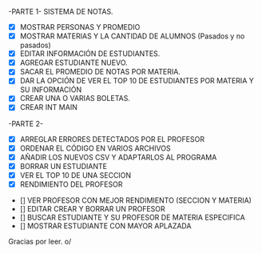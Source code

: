 -PARTE 1-
SISTEMA DE NOTAS.

- [x] MOSTRAR PERSONAS Y PROMEDIO
- [x] MOSTRAR MATERIAS Y LA CANTIDAD DE ALUMNOS \(Pasados y no pasados)
- [x] EDITAR INFORMACIÓN DE ESTUDIANTES.
- [x] AGREGAR ESTUDIANTE NUEVO.
- [x] SACAR EL PROMEDIO DE NOTAS POR MATERIA.
- [x] DAR LA OPCIÓN DE VER EL TOP 10 DE ESTUDIANTES POR MATERIA Y SU INFORMACIÓN 
- [x] CREAR UNA O VARIAS BOLETAS.
- [x] CREAR INT MAIN

-PARTE 2-

- [x] ARREGLAR ERRORES DETECTADOS POR EL PROFESOR
- [x] ORDENAR EL CÓDIGO EN VARIOS ARCHIVOS
- [x] AÑADIR LOS NUEVOS CSV Y ADAPTARLOS AL PROGRAMA
- [x] BORRAR UN ESTUDIANTE
- [x] VER EL TOP 10 DE UNA SECCION
- [x] RENDIMIENTO DEL PROFESOR
- [] VER PROFESOR CON MEJOR RENDIMIENTO (SECCION Y MATERIA)
- [] EDITAR CREAR Y BORRAR UN PROFESOR
- [] BUSCAR ESTUDIANTE Y SU PROFESOR DE MATERIA ESPECIFICA
- [] MOSTRAR ESTUDIANTE CON MAYOR APLAZADA

Gracias por leer. o/